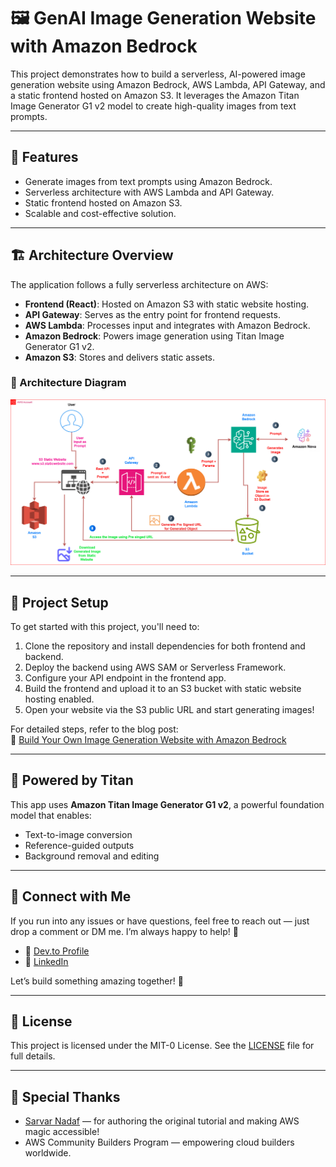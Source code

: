 # 🖼️ GenAI Image Generation Website with Amazon Bedrock

This project demonstrates how to build a serverless, AI-powered image generation website using Amazon Bedrock, AWS Lambda, API Gateway, and a static frontend hosted on Amazon S3. It leverages the Amazon Titan Image Generator G1 v2 model to create high-quality images from text prompts.

---

## 🚀 Features

- Generate images from text prompts using Amazon Bedrock.
- Serverless architecture with AWS Lambda and API Gateway.
- Static frontend hosted on Amazon S3.
- Scalable and cost-effective solution.

---

## 🏗️ Architecture Overview

The application follows a fully serverless architecture on AWS:

- **Frontend (React)**: Hosted on Amazon S3 with static website hosting.
- **API Gateway**: Serves as the entry point for frontend requests.
- **AWS Lambda**: Processes input and integrates with Amazon Bedrock.
- **Amazon Bedrock**: Powers image generation using Titan Image Generator G1 v2.
- **Amazon S3**: Stores and delivers static assets.

### 📌 Architecture Diagram

![Final Architecture](Final%20Architecture.png)

---

## 🧰 Project Setup

To get started with this project, you'll need to:

1. Clone the repository and install dependencies for both frontend and backend.
2. Deploy the backend using AWS SAM or Serverless Framework.
3. Configure your API endpoint in the frontend app.
4. Build the frontend and upload it to an S3 bucket with static website hosting enabled.
5. Open your website via the S3 public URL and start generating images!

For detailed steps, refer to the blog post:  
📖 [Build Your Own Image Generation Website with Amazon Bedrock](https://dev.to/sarvar_04)

---

## 🧠 Powered by Titan

This app uses **Amazon Titan Image Generator G1 v2**, a powerful foundation model that enables:

- Text-to-image conversion
- Reference-guided outputs
- Background removal and editing

---

## 🤝 Connect with Me

If you run into any issues or have questions, feel free to reach out — just drop a comment or DM me. I’m always happy to help! 🙌

- 🔗 [Dev.to Profile](https://dev.to/sarvar_04)  
- 💼 [LinkedIn](https://www.linkedin.com/in/sarvar04/)

Let’s build something amazing together! 🚀

---

## 📄 License

This project is licensed under the MIT-0 License. See the [LICENSE](LICENSE) file for full details.

---

## 🙏 Special Thanks

- [Sarvar Nadaf](https://dev.to/sarvar_04) — for authoring the original tutorial and making AWS magic accessible!
- AWS Community Builders Program — empowering cloud builders worldwide.
